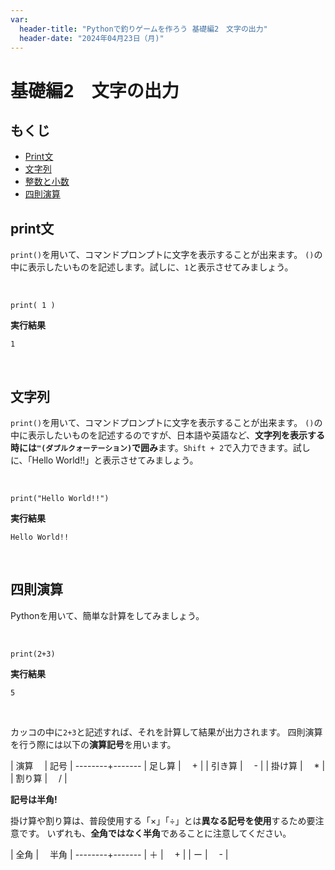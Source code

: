 ```yaml
---
var:
  header-title: "Pythonで釣りゲームを作ろう 基礎編2　文字の出力"
  header-date: "2024年04月23日（月)"
---
```


# 基礎編2　文字の出力 

## もくじ

-  [Print文](basic02.html#Print文) 
-  [文字列](basic02.html#文字列) 
-  [整数と小数](basic02.html#整数と小数) 
-  [四則演算](basic02.html#四則演算) 

## print文
`print()`を用いて、コマンドプロンプトに文字を表示することが出来ます。
`()`の中に表示したいものを記述します。試しに、`1`と表示させてみましょう。

</br>

```python{.numberLines}
print( 1 )
```

**<i class="fa-solid fa-terminal"></i> 実行結果**

```
1
```

</br>


## 文字列
`print()`を用いて、コマンドプロンプトに文字を表示することが出来ます。
`()`の中に表示したいものを記述するのですが、日本語や英語など、**文字列を表示する時には`"(ダブルクォーテーション)`で囲み**ます。`Shift + 2`で入力できます。試しに、「Hello World!!」と表示させてみましょう。

</br>

```python{.numberLines caption="HelloWorld.py"}
print("Hello World!!")
```

**<i class="fa-solid fa-terminal"></i> 実行結果**

```
Hello World!!
```

</br>

## 四則演算

Pythonを用いて、簡単な計算をしてみましょう。

</br>

```python{.numberLines caption="sum.py"}
print(2+3)
```

**<i class="fa-solid fa-terminal"></i> 実行結果**

```
5
```

</br>

カッコの中に`2+3`と記述すれば、それを計算して結果が出力されます。
四則演算を行う際には以下の**演算記号**を用います。

| 演算　 | 記号 |
--------+-------
| 足し算 | 　+   |
| 引き算 | 　-   |
| 掛け算 | 　*   |
| 割り算 | 　/   |

<div class="note type-tips">

**記号は半角!**

掛け算や割り算は、普段使用する「×」「÷」とは**異なる記号を使用**するため要注意です。
いずれも、**全角ではなく半角**であることに注意してください。

| 全角 | 　半角 |
--------+-------
| ＋ | 　+   |
| ー | 　-   |

</div>